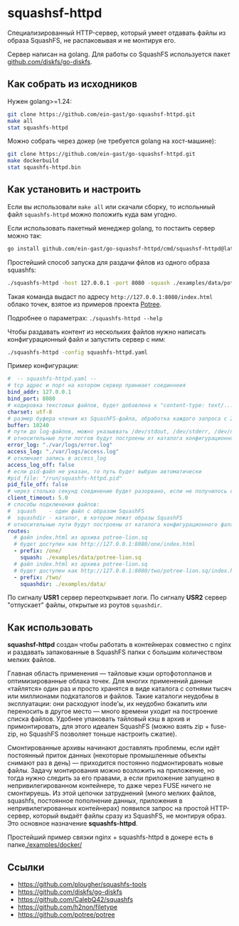 # squashsf-httpd

Специализированный HTTP-сервер, который умеет отдавать файлы из образа SquashFS, не распаковывая и не монтируя его.

Сервер написан на golang. Для работы со SquashFS используется пакет [github.com/diskfs/go-diskfs](https://github.com/diskfs/go-diskfs).

## Как собрать из исходников

Нужен golang>=1.24:
```bash
git clone https://github.com/ein-gast/go-squashsf-httpd.git
make all
stat squashfs-httpd
```

Можно собрать через докер (не требуется golang на хост-машине):
```bash
git clone https://github.com/ein-gast/go-squashsf-httpd.git
make dockerbuild
stat squashfs-httpd.bin
```

## Как установить и настроить

Если вы использовали `make all` или скачали сборку, то испольниый файл `squashfs-httpd` можно положить куда вам угодно.

Если использовать пакетный менеджер golang, то постаить сервер можно так:
```bash
go install github.com/ein-gast/go-squashsf-httpd/cmd/squashsf-httpd@latest
```

Простейший способ запуска для раздачи фйлов из одного образа squashfs:

```bash
./squashfs-httpd -host 127.0.0.1 -port 8080 -squash ./examples/data/potree-lion.sq
```

Такая команда выдаст по адресу `http://127.0.0.1:8080/index.html` облако точек, взятое из примеров проекта [Potree](https://github.com/potree/potree). 

Подробнее о параметрах: `./squashfs-httpd --help`

Чтобы раздавать контент из нескольких файлов нужно написать конфигурационный файл и запустить сервер с ним:

```bash
./squashfs-httpd -config squashfs-httpd.yaml
```

Пример конфигурации:

```yaml
#  -- squashfs-httpd.yaml --
# tcp адрес и порт на котором сервер приниает соединнеия
bind_addr: 127.0.0.1
bind_port: 8080
# кодировка текстовых файлов, будет добавлена к "content-type: text/...; charset=..."
charset: utf-8
# размер буфера чтения из SquashFS-файла, обработка каждого запроса с 200-м ответом создаст такой буфер
buffer: 10240
# пути до log-файлов, можно указыввать /dev/stdout, /dev/stderr, /dev/null
# относительные пути логгов будут построены от каталога конфигурационного фала
error_log: "./var/logs/error.log"
access_log: "./var/logs/access.log"
# отключает запись в access_log
access_log_off: false
# если pid-файл не указан, то путь будет выбран автоматически
#pid_file: "/run/squashfs-httpd.pid"
pid_file_off: false
# через столько секунд соединение будет разорвано, если не получилось считать или записать в него данные
client_timeout: 5.0
# способы подключения файлов:
#  squash    - один файл с образом SquashFS
#  squashdir - каталог, в котором лежат образы SquashFS
# относительные пути будут построены от каталога конфигурационного фала
routes:
  # файл index.html из архива potree-lion.sq
  # будет доступен как http://127.0.0.1:8080/one/index.html
  - prefix: /one/
    squash: ./examples/data/potree-lion.sq
  # файл index.html из архива potree-lion.sq
  # будет доступен как http://127.0.0.1:8080/two/potree-lion.sq/index.html
  - prefix: /two/
    squashdir: ./examples/data/
```

По сигналу **USR1** сервер переоткрывает логи. По сигналу **USR2** сервер "отпускает" файлы, открытые из роутов `squashdir`.

## Как использовать

**squashsf-httpd** создан чтобы работать в контейнерах совместно с nginx и раздавать запакованные в SquashFS папки с большим количеством мелких файлов.

Главная область применения — тайловые кэши ортофотопланов и оптимизированные облака точек. Для многих применений данные «тайлятся» один раз и просто хранятся в виде каталога с сотнями тысяч или миллионами подкаталогов и файлов. Такие каталоги неудобны в эксплуатации: они расходуют inode'ы, их неудобно бэкапить или переносить в другое место — много времени уходит на построение списка файлов. Удобнее упаковать тайловый кэш в архив и примонтировать, для этого идеален SquashFS (можно взять zip + fuse-zip, но SquashFS позволяет тоньше настроить сжатие).

Смонтированные архивы начинают доставлять проблемы, если идёт постоянный приток данных (некоторые промышленные объекты снимают раз в день) — приходится постоянно подмонтировать новые файлы. Задачу монтирования можно возложить на приложение, но тогда нужно следить за его правами, а если приложение запущено в непривилегированном контейнере, то даже через FUSE ничего не смонтируешь. Из этой цепочки затруднений (много мелких файлов, squashfs, постоянное пополнение данных, приложения в непривилегированных контейнерах) появился запрос на простой HTTP-сервер, который выдаёт файлы сразу из SquashFS, не монтируя образ. Это основное назначение **squashfs-httpd**.

Простейший пример связки nginx + squashfs-httpd в докере есть в папке[./examples/docker/](./examples/docker/)

## Ссылки
- https://github.com/plougher/squashfs-tools
- https://github.com/diskfs/go-diskfs
- https://github.com/CalebQ42/squashfs
- https://github.com/h2non/filetype
- https://github.com/potree/potree
